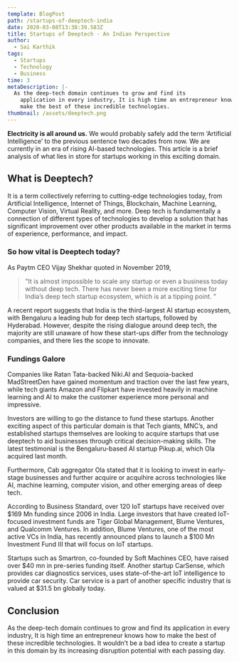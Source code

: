 ```yaml
---
template: BlogPost
path: /startups-of-deeptech-india
date: 2020-03-08T13:38:39.583Z
title: Startups of Deeptech - An Indian Perspective
author:
  - Sai Karthik
tags:
  - Startups
  - Technology
  - Business
time: 3
metaDescription: |-
  As the deep-tech domain continues to grow and find its
    application in every industry, It is high time an entrepreneur knows how to
    make the best of these incredible technologies.
thumbnail: /assets/deeptech.png
---
```

<!--StartFragment-->

**Electricity is all around us.** We would probably safely add the term ‘Artificial Intelligence’ to the previous sentence two decades from now. We are currently in an era of rising AI-based technologies. This article is a brief analysis of what lies in store for startups working in this exciting domain.

## What is Deeptech?

It is a term collectively referring to cutting-edge technologies today, from Artificial Intelligence, Internet of Things, Blockchain, Machine Learning, Computer Vision, Virtual Reality, and more. Deep tech is fundamentally a connection of different types of technologies to develop a solution that has significant improvement over other products available in the market in terms of experience, performance, and impact.

### So how vital is Deeptech today?

As Paytm CEO Vijay Shekhar quoted in November 2019, 

> "It is almost impossible to scale any startup or even a business today without deep tech. 
> There has never been a more exciting time for India’s deep tech startup ecosystem, which is at a tipping point. "

A recent report suggests that India is the third-largest AI startup ecosystem, with Bengaluru a leading hub for deep tech startups, followed by Hyderabad. However, despite the rising dialogue around deep tech, the majority are still unaware of how these start-ups differ from the technology companies, and there lies the scope to innovate.

### Fundings Galore

Companies like Ratan Tata-backed Niki.AI and Sequoia-backed MadStreetDen have gained momentum and traction over the last few years, while tech giants Amazon and Flipkart have invested heavily in machine learning and AI to make the customer experience more personal and impressive.

Investors are willing to go the distance to fund these startups. Another exciting aspect of this particular domain is that Tech giants, MNC’s, and established startups themselves are looking to acquire startups that use deeptech to aid businesses through critical decision-making skills. The latest testimonial is the Bengaluru-based AI startup Pikup.ai, which Ola acquired last month. 

Furthermore, Cab aggregator Ola stated that it is looking to invest in early-stage businesses and further acquire or acquihire across technologies like AI, machine learning, computer vision, and other emerging areas of deep tech.

According to Business Standard, over 120 IoT startups have received over $169 Mn funding since 2006 in India. Large investors that have created IoT-focused investment funds are Tiger Global Management, Blume Ventures, and Qualcomm Ventures. In addition, Blume Ventures, one of the most active VCs in India, has recently announced plans to launch a $100 Mn Investment Fund III that will focus on IoT startups.

Startups such as Smartron, co-founded by Soft Machines CEO, have raised over $40 mn in pre-series funding itself. Another startup CarSense, which provides car diagnostics services, uses state-of-the-art IoT intelligence to provide car security. Car service is a part of another specific industry that is valued at $31.5 bn globally today.

## Conclusion

As the deep-tech domain continues to grow and find its application in every industry, It is high time an entrepreneur knows how to make the best of these incredible technologies. It wouldn’t be a bad idea to create a startup in this domain by its increasing disruption potential with each passing day.

<!--EndFragment-->